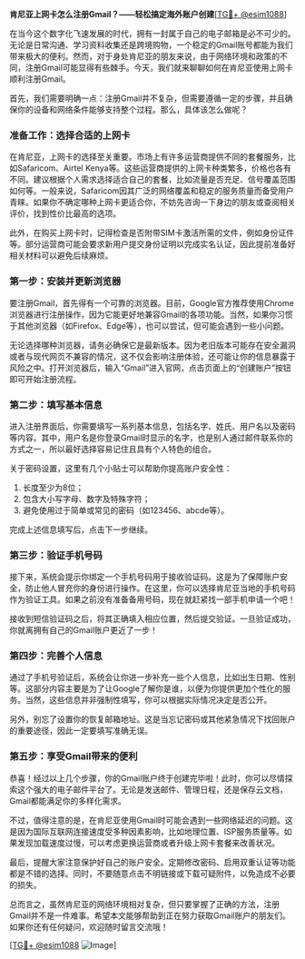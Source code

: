 **肯尼亚上网卡怎么注册Gmail？——轻松搞定海外账户创建**[[TG💪+ @esim1088](https://t.me/s/esim1088)]

在当今这个数字化飞速发展的时代，拥有一封属于自己的电子邮箱是必不可少的。无论是日常沟通、学习资料收集还是跨境购物，一个稳定的Gmail账号都能为我们带来极大的便利。然而，对于身处肯尼亚的朋友来说，由于网络环境和政策的不同，注册Gmail可能显得有些棘手。今天，我们就来聊聊如何在肯尼亚使用上网卡顺利注册Gmail。

首先，我们需要明确一点：注册Gmail并不复杂，但需要遵循一定的步骤，并且确保你的设备和网络条件能够支持整个过程。那么，具体该怎么做呢？

### 准备工作：选择合适的上网卡

在肯尼亚，上网卡的选择至关重要。市场上有许多运营商提供不同的套餐服务，比如Safaricom、Airtel Kenya等。这些运营商提供的上网卡种类繁多，价格也各有不同。建议根据个人需求选择适合自己的套餐，比如流量是否充足、信号覆盖范围如何等。一般来说，Safaricom因其广泛的网络覆盖和稳定的服务质量而备受用户青睐。如果你不确定哪种上网卡更适合你，不妨先咨询一下身边的朋友或查阅相关评价，找到性价比最高的选项。

此外，在购买上网卡时，记得检查是否附带SIM卡激活所需的文件，例如身份证件等。部分运营商可能会要求新用户提交身份证明以完成实名认证，因此提前准备好相关材料可以避免后续麻烦。

### 第一步：安装并更新浏览器

要注册Gmail，首先得有一个可靠的浏览器。目前，Google官方推荐使用Chrome浏览器进行注册操作，因为它能更好地兼容Gmail的各项功能。当然，如果你习惯于其他浏览器（如Firefox、Edge等），也可以尝试，但可能会遇到一些小问题。

无论选择哪种浏览器，请务必确保它是最新版本。因为老旧版本可能存在安全漏洞或者与现代网页不兼容的情况，这不仅会影响注册体验，还可能让你的信息暴露于风险之中。打开浏览器后，输入“Gmail”进入官网，点击页面上的“创建账户”按钮即可开始注册流程。

### 第二步：填写基本信息

进入注册界面后，你需要填写一系列基本信息，包括名字、姓氏、用户名以及密码等内容。其中，用户名是你登录Gmail时显示的名字，也是别人通过邮件联系你的方式之一，所以最好选择容易记住且具有个人特色的组合。

关于密码设置，这里有几个小贴士可以帮助你提高账户安全性：

1. 长度至少为8位；
2. 包含大小写字母、数字及特殊字符；
3. 避免使用过于简单或常见的密码（如123456、abcde等）。

完成上述信息填写后，点击下一步继续。

### 第三步：验证手机号码

接下来，系统会提示你绑定一个手机号码用于接收验证码。这是为了保障账户安全，防止他人冒充你的身份进行操作。在这里，你可以选择肯尼亚当地的手机号码作为验证工具。如果之前没有准备备用号码，现在就赶紧找一部手机申请一个吧！

接收到短信验证码之后，将其正确填入相应位置，然后提交验证。一旦验证成功，你就离拥有自己的Gmail账户更近了一步！

### 第四步：完善个人信息

通过了手机号验证后，系统会让你进一步补充一些个人信息，比如出生日期、性别等。这部分内容主要是为了让Google了解你是谁，以便为你提供更加个性化的服务。当然，这些信息并非强制性填写，你可以根据实际情况决定是否公开。

另外，别忘了设置你的恢复邮箱地址。这是当忘记密码或其他紧急情况下找回账户的重要途径，因此一定要填写准确无误。

### 第五步：享受Gmail带来的便利

恭喜！经过以上几个步骤，你的Gmail账户终于创建完毕啦！此时，你可以尽情探索这个强大的电子邮件平台了。无论是发送邮件、管理日程，还是保存云文档，Gmail都能满足你的多样化需求。

不过，值得注意的是，在肯尼亚使用Gmail时可能会遇到一些网络延迟的问题。这是因为国际互联网连接速度受多种因素影响，比如地理位置、ISP服务质量等。如果发现加载速度过慢，可以考虑更换运营商或者升级上网卡套餐来改善状况。

最后，提醒大家注意保护好自己的账户安全。定期修改密码、启用双重认证等功能都是不错的选择。同时，不要随意点击不明链接或下载可疑附件，以免造成不必要的损失。

总而言之，虽然肯尼亚的网络环境相对复杂，但只要掌握了正确的方法，注册Gmail并不是一件难事。希望本文能够帮助到正在努力获取Gmail账户的朋友们。如果你还有任何疑问，欢迎随时留言交流哦！

[[TG💪+ @esim1088](https://t.me/s/esim1088) ![Image](https://i.postimg.cc/4NQfJmqS/Snipaste-2025-05-13-00-14-12.png)]